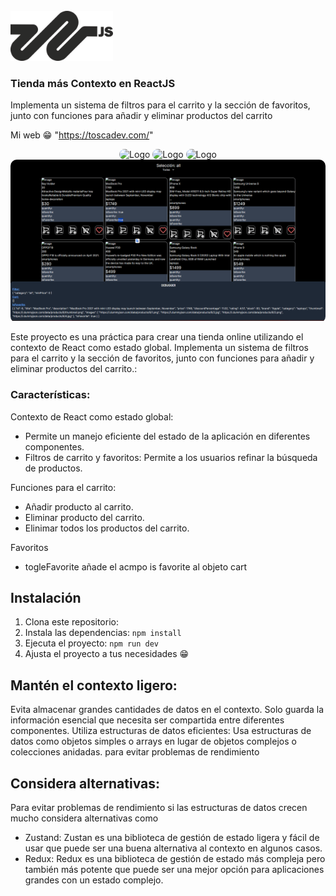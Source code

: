 <br />
    <img src="README/images/logo.png" alt="Logo"  height="80">
<h3 >Tienda más Contexto en ReactJS</h3>

Implementa un sistema de filtros para el carrito y la sección de favoritos, junto con funciones para añadir y eliminar productos del carrito

Mi web 😁 "https://toscadev.com/"

<div align="center" style="border-radius: 10px; overflow: hidden;">
    <img style="border-radius: 10px;" src="https://img.shields.io/badge/next.js-000000?style=for-the-badge&logo=nextdotjs&logoColor=white" alt="Logo" />
     <img style="border-radius: 10px;" src="https://img.shields.io/badge/React-20232A?style=for-the-badge&logo=react&logoColor=61DAFB" alt="Logo" />
  <img style="border-radius: 10px;" src="https://img.shields.io/badge/tailwindcss-20232A?style=for-the-badge&logo=tailwindcss&logoColor=61DAFB" alt="Logo" />   
</div>

<div align="center" style="border-radius: 10px; overflow: hidden;">
    <img src="README/images/screenshot.png" alt="Logo" />
</div>

Este proyecto es una práctica para crear una tienda online utilizando el contexto de React como estado global. Implementa un sistema de filtros para el carrito y la sección de favoritos, junto con funciones para añadir y eliminar productos del carrito.:

### Características:

Contexto de React como estado global:

- Permite un manejo eficiente del estado de la aplicación en diferentes componentes.
- Filtros de carrito y favoritos: Permite a los usuarios refinar la búsqueda de productos.

Funciones para el carrito:

- Añadir producto al carrito.
- Eliminar producto del carrito.
- Elinimar todos los productos del carrito.

Favoritos

- togleFavorite añade el acmpo is favorite al objeto cart

## Instalación

1. Clona este repositorio:
2. Instala las dependencias:
   `npm install`
3. Ejecuta el proyecto:
   `npm run dev`
4. Ajusta el proyecto a tus necesidades 😁

## Mantén el contexto ligero:

Evita almacenar grandes cantidades de datos en el contexto. Solo guarda la información esencial que necesita ser compartida entre diferentes componentes.
Utiliza estructuras de datos eficientes:
Usa estructuras de datos como objetos simples o arrays en lugar de objetos complejos o colecciones anidadas. para evitar problemas de rendimiento

## Considera alternativas:

Para evitar problemas de rendimiento si las estructuras de datos crecen mucho considera alternativas como

- Zustand: Zustan es una biblioteca de gestión de estado ligera y fácil de usar que puede ser una buena alternativa al contexto en algunos casos.
- Redux: Redux es una biblioteca de gestión de estado más compleja pero también más potente que puede ser una mejor opción para aplicaciones grandes con un estado complejo.
